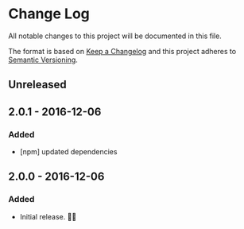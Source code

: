 # Change Log
All notable changes to this project will be documented in this file.

The format is based on [Keep a Changelog](http://keepachangelog.com/)
and this project adheres to [Semantic Versioning](http://semver.org/).

## Unreleased

## 2.0.1 - 2016-12-06
### Added
- [npm] updated dependencies


## 2.0.0 - 2016-12-06
### Added
- Initial release. 👾👾
